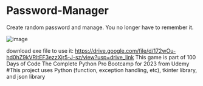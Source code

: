 # Password-Manager
Create random password and manage. You no longer have to remember it.

![image](https://github.com/ikhsanmasu/Password-Manager/assets/76894210/ff6e9ead-0fae-4d68-ba1e-fd485c623fca)

download exe file to use it:  https://drive.google.com/file/d/172wOu-hd0hZ9kVRltEF3ezzXjr5-J-sz/view?usp=drive_link
This game is part of 100 Days of Code The Complete Python Pro Bootcamp for 2023 from Udemy 
#This project uses Python (function, exception handling, etc), tkinter library, and json library
